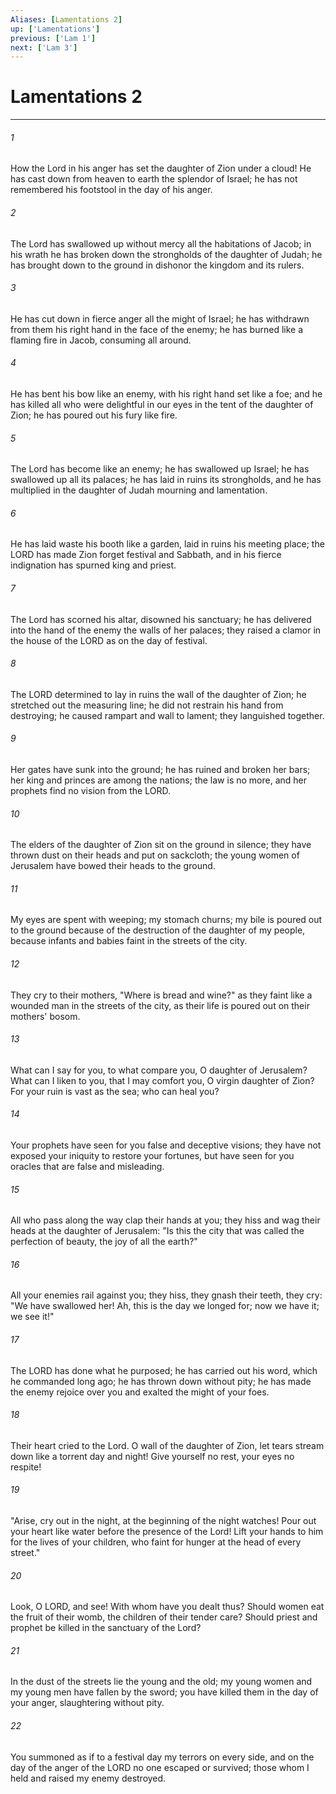 ```yaml
---
Aliases: [Lamentations 2]
up: ['Lamentations']
previous: ['Lam 1']
next: ['Lam 3']
---
```

# Lamentations 2
***



###### 1 
How the Lord in his anger has set the daughter of Zion under a cloud! He has cast down from heaven to earth the splendor of Israel; he has not remembered his footstool in the day of his anger. 

###### 2 
The Lord has swallowed up without mercy all the habitations of Jacob; in his wrath he has broken down the strongholds of the daughter of Judah; he has brought down to the ground in dishonor the kingdom and its rulers. 

###### 3 
He has cut down in fierce anger all the might of Israel; he has withdrawn from them his right hand in the face of the enemy; he has burned like a flaming fire in Jacob, consuming all around. 

###### 4 
He has bent his bow like an enemy, with his right hand set like a foe; and he has killed all who were delightful in our eyes in the tent of the daughter of Zion; he has poured out his fury like fire. 

###### 5 
The Lord has become like an enemy; he has swallowed up Israel; he has swallowed up all its palaces; he has laid in ruins its strongholds, and he has multiplied in the daughter of Judah mourning and lamentation. 

###### 6 
He has laid waste his booth like a garden, laid in ruins his meeting place; the LORD has made Zion forget festival and Sabbath, and in his fierce indignation has spurned king and priest. 

###### 7 
The Lord has scorned his altar, disowned his sanctuary; he has delivered into the hand of the enemy the walls of her palaces; they raised a clamor in the house of the LORD as on the day of festival. 

###### 8 
The LORD determined to lay in ruins the wall of the daughter of Zion; he stretched out the measuring line; he did not restrain his hand from destroying; he caused rampart and wall to lament; they languished together. 

###### 9 
Her gates have sunk into the ground; he has ruined and broken her bars; her king and princes are among the nations; the law is no more, and her prophets find no vision from the LORD. 

###### 10 
The elders of the daughter of Zion sit on the ground in silence; they have thrown dust on their heads and put on sackcloth; the young women of Jerusalem have bowed their heads to the ground. 

###### 11 
My eyes are spent with weeping; my stomach churns; my bile is poured out to the ground because of the destruction of the daughter of my people, because infants and babies faint in the streets of the city. 

###### 12 
They cry to their mothers, "Where is bread and wine?" as they faint like a wounded man in the streets of the city, as their life is poured out on their mothers' bosom. 

###### 13 
What can I say for you, to what compare you, O daughter of Jerusalem? What can I liken to you, that I may comfort you, O virgin daughter of Zion? For your ruin is vast as the sea; who can heal you? 

###### 14 
Your prophets have seen for you false and deceptive visions; they have not exposed your iniquity to restore your fortunes, but have seen for you oracles that are false and misleading. 

###### 15 
All who pass along the way clap their hands at you; they hiss and wag their heads at the daughter of Jerusalem: "Is this the city that was called the perfection of beauty, the joy of all the earth?" 

###### 16 
All your enemies rail against you; they hiss, they gnash their teeth, they cry: "We have swallowed her! Ah, this is the day we longed for; now we have it; we see it!" 

###### 17 
The LORD has done what he purposed; he has carried out his word, which he commanded long ago; he has thrown down without pity; he has made the enemy rejoice over you and exalted the might of your foes. 

###### 18 
Their heart cried to the Lord. O wall of the daughter of Zion, let tears stream down like a torrent day and night! Give yourself no rest, your eyes no respite! 

###### 19 
"Arise, cry out in the night, at the beginning of the night watches! Pour out your heart like water before the presence of the Lord! Lift your hands to him for the lives of your children, who faint for hunger at the head of every street." 

###### 20 
Look, O LORD, and see! With whom have you dealt thus? Should women eat the fruit of their womb, the children of their tender care? Should priest and prophet be killed in the sanctuary of the Lord? 

###### 21 
In the dust of the streets lie the young and the old; my young women and my young men have fallen by the sword; you have killed them in the day of your anger, slaughtering without pity. 

###### 22 
You summoned as if to a festival day my terrors on every side, and on the day of the anger of the LORD no one escaped or survived; those whom I held and raised my enemy destroyed.
